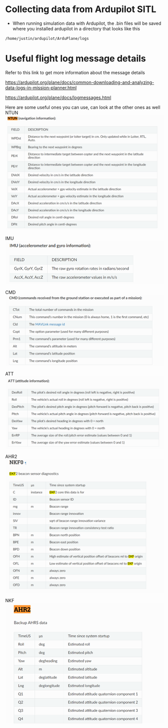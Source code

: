 # Collecting data from Ardupilot SITL 
- When running simulation data with Ardupilot, the .bin files will be saved where you installed ardupilot in a directory that looks like this
```
/home/justin/ardupilot/ArduPlane/logs
```

# Useful flight log message details
Refer to this link to get more information about the message details 

https://ardupilot.org/plane/docs/common-downloading-and-analyzing-data-logs-in-mission-planner.html

https://ardupilot.org/plane/docs/logmessages.html

Here are some useful ones you can use, can look at the other ones as well
NTUN 
![alt text](images/image.png)

IMU 
![alt text](images/image-1.png)

CMD 
![alt text](images/image-2.png)

ATT
![alt text](images/image-3.png)

AHR2
![alt text](images/image-4.png)

NKF
![alt text](images/image-5.png)